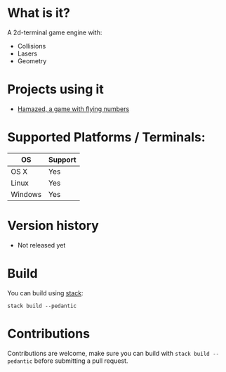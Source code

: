 # What is it?

A 2d-terminal game engine with:
- Collisions
- Lasers
- Geometry

# Projects using it

- [Hamazed, a game with flying numbers](https://github.com/OlivierSohn/hamazed)

# Supported Platforms / Terminals:

|OS       |Support|
|---------|-------|
|OS X     |Yes    |
|Linux    |Yes    |
|Windows  |Yes    |


# Version history

- Not released yet

# Build

You can build using [stack](https://docs.haskellstack.org):

`stack build --pedantic`

# Contributions

Contributions are welcome, make sure you can build with `stack build --pedantic`
before submitting a pull request.
